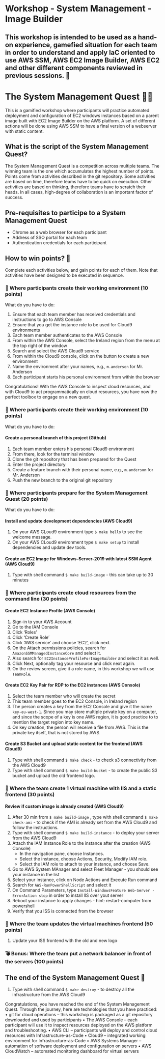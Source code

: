 # __Workshop - System Management - Image Builder__ 
## This workshop is intended to be used as a hand-on experience, gamefied situation for each team in order to understand and apply IaC oriented to use AWS SSM, AWS EC2 Image Builder, AWS EC2 and other different components reviewed in previous sessions. 🚀

# The System Management Quest 🧙‍♂️
 
This is a gamified workshop where participants will practice automated deployment and configuration of EC2 windows instances based on a parent image built with EC2 Image Builder on the AWS platform. A set of different actions will be done using AWS SSM to have a final version of a webserver with static content.

## What is the script of the System Management Quest?
The System Management Quest is a competition across multiple teams. The winning team is the one which accumulates the highest number of points. Points come from activities described in the git repository. Some activities are based on time, therefore teams have to be quick on execution. Other activities are based on thinking, therefore teams have to scratch their heads. In all cases, high-degree of collaboration is an important factor of success.

## Pre-requisites to participe to a System Management Quest

- Chrome as a web browser for each participant
- Address of SSO portal for each team
- Authentication credentials for each participant

## How to win points? 🎯
Complete each activities below, and gain points for each of them. Note that activities have been designed to be executed in sequence.

### 📜 Where participants create their working environment (10 points)

What do you have to do:
1. Ensure that each team member has received credentials and instructions to go to AWS Console
2. Ensure that you get the instance role to be used for Cloud9 environments
3. Each team member authenticates to the AWS Console
4. From within the AWS Console, select the Ireland region from the menu at the top right of the window
5. Search and select the AWS Cloud9 service
6. From within the Cloud9 console, click on the button to create a new environment
7. Name the environment after your names, e.g., `m.anderson` for Mr. Anderson
8. Each participant starts his personal environment from within the browser

Congratulations! With the AWS Console to inspect cloud resources, and with Cloud9 to act programmatically on cloud resources, you have now the perfect toolbox to engage on a new quest.

### 📜 Where participants create their working environment (10 points)

What do you have to do:
#### Create a personal branch of this project (Github)
1. Each team member enters his personal Cloud9 environment
2. From there, look for the terminal window
3. Clone the git repository that has been prepared for the Quest
4. Enter the project directory
5. Create a feature branch with their personal name, e.g., `m.anderson` for Mr. Anderson
6. Push the new branch to the original git repository


### 📜 Where participants prepare for the System Management Quest (20 points)

What do you have to do:
#### Install and update development dependencies (AWS Cloud9)
1. On your AWS CLoud9 environment type `$ make hello` to see the welcome message.
2. On your AWS CLoud9 environment type `$ make setup` to install dependencies and update dev tools.

#### Create an EC2 Image for Windows-Server-2019 with latest SSM Agent (AWS Cloud9)
1. Type with shell command `$ make build-image` - this can take up to 30 minutes

### 📜 Where participants create cloud resources from the command line (30 points)

#### Create EC2 Instance Profile (AWS Console)
1. Sign-in to your AWS Account
2. Go to the IAM Console
3. Click ‘Roles’
4. Click ‘Create Role’
5. Click ‘AWS service’ and choose ‘EC2’, click next.
6. On the Attach permissions policies, search for `AmazonSSMManagedInstanceCore` and select it.
7. Also search for `EC2InstanceProfileForImageBuilder` and select it as well.
8. Click Next, optionally tag your resource and click next again.
9. On the review screen, give it a role name, in this workshop we will use `TeamRole`.

#### Create EC2 Key Pair for RDP to the EC2 instances (AWS Console)
1. Select the team member who will create the secret
2. This team member goes to the EC2 Console, in Ireland region
3. The person creates a key from the EC2 Console and give it the name `key-eu-west-1`. Since you may store multiple private key on a computer, and since the scope of a key is one AWS region, it is good practice to to mention the target region into key name.
4. On key creation, the person will receive a file from AWS. This is the private key itself, that is not stored by AWS.

#### Create S3 Bucket and upload static content for the frontend (AWS Cloud9)
1. Type with shell command `$ make check` - to check s3 connectivity from the AWS Cloud9
2. Type with shell command `$ make build-bucket` - to create the public S3 bucket and upload the old frontend logo.

### 📜 Where the team create 1 virtual machine with IIS and a static frontend (30 points)

#### Review if custom image is already created (AWS Cloud9)
1. After 30 min from `$ make build-image` , type with shell command `$ make check-ami` - to check if the AMI is already set from the AWS Cloud9 and follow the instructions.
2. Type with shell command `$ make build-instance` - to deploy your server from the AWS Cloud9
3. Attach the IAM Instance Role to the instance after the creation (AWS Console)
   - In the navigation pane, choose Instances.
   - Select the instance, choose Actions, Security, Modify IAM role.
   - Select the IAM role to attach to your instance, and choose Save.
4. Go to AWS System MAnager and select Fleet Manager - you should see your instance in the list
5. Select your instance, click on Node Actions and Execute Run command
6. Search for `AWS-RunPowerShellScript` and select it
7. On Command Parameters, type `Install-WindowsFeature Web-Server -ErrorAction stop` in order to install IIS over yout server
8. Reboot your instance to apply changes - hint: restart-computer from powershell
9. Verify that you ISS is connected from the browser

### 📜 Where the team updates the virtual machines frontend (50 points)
1. Update your ISS frontend with the old and new logo

### 💣 Bonus: Where the team put a network balancer in front of the servers (100 points)

## The end of the System Management Quest 🏰
1. Type with shell command `$ make destroy` - to destroy all the infrastructure from the AWS Cloud9

Congratulations, you have reached the end of the System Management Quest. Through the journey, here are technologies that you have practiced:
•	git for cloud operations – this workshop is packaged as a git repository downloaded and used by participants
•	The AWS Console – each participant will use it to inspect resources deployed on the AWS platform and troubleshooting.
•	AWS CLI – participants will deploy and control cloud resources with Infrastructure-as-Code
•	Cloud9 – integrated working environment for Infrastructure-as-Code
•	AWS Systems Manager – automation of software deployment and configuration on servers
•	AWS CloudWatch – automated monitoring dashboard for virtual servers

 

